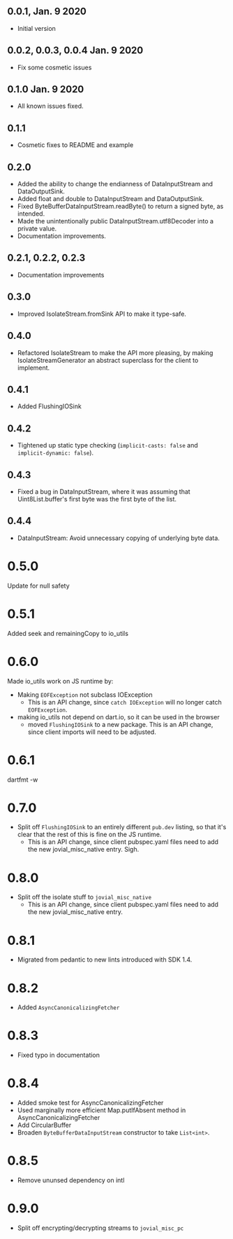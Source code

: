## 0.0.1, Jan. 9 2020

- Initial version

## 0.0.2, 0.0.3, 0.0.4 Jan. 9 2020

- Fix some cosmetic issues

## 0.1.0 Jan. 9 2020

- All known issues fixed.

## 0.1.1

- Cosmetic fixes to README and example

## 0.2.0

- Added the ability to change the endianness of DataInputStream
  and DataOutputSink.
- Added float and double to DataInputStream and DataOutputSink.
- Fixed ByteBufferDataInputStream.readByte() to return a signed
  byte, as intended.
- Made the unintentionally public DataInputStream.utf8Decoder
  into a private value.
- Documentation improvements.

## 0.2.1, 0.2.2, 0.2.3

- Documentation improvements

## 0.3.0

- Improved IsolateStream.fromSink API to make it type-safe.

## 0.4.0

- Refactored IsolateStream to make the API more pleasing, by making
  IsolateStreamGenerator<T> an abstract superclass for the client to
  implement.

## 0.4.1

- Added FlushingIOSink

## 0.4.2

- Tightened up static type checking (`implicit-casts: false` and
  `implicit-dynamic: false`).

## 0.4.3

- Fixed a bug in DataInputStream, where it was assuming that
  Uint8List.buffer's first byte was the first byte of the list.

## 0.4.4

- DataInputStream:  Avoid unnecessary copying of underlying byte data.

# 0.5.0

Update for null safety

# 0.5.1

Added seek and remainingCopy to io_utils

# 0.6.0

Made io_utils work on JS runtime by:
- Making `EOFException` not subclass IOException
  - This is an API change, since `catch IOException` will no longer catch `EOFException`.
- making io_utils not depend on dart.io, so it can be used in the browser
  - moved `FlushingIOSink` to a new package.  This is an API change,
    since client imports will need to be adjusted.

# 0.6.1
dartfmt -w

# 0.7.0
- Split off `FlushingIOSink` to an entirely different `pub.dev` listing, so that it's
  clear that the rest of this is fine on the JS runtime.
  - This is an API change, since client pubspec.yaml files need to add the new
    jovial_misc_native entry.  Sigh.

# 0.8.0
- Split off the isolate stuff to `jovial_misc_native`
  - This is an API change, since client pubspec.yaml files need to add the new
    jovial_misc_native entry.

# 0.8.1
- Migrated from pedantic to new lints introduced with SDK 1.4.

# 0.8.2
- Added `AsyncCanonicalizingFetcher`

# 0.8.3
- Fixed typo in documentation

# 0.8.4
- Added smoke test for AsyncCanonicalizingFetcher
- Used marginally more efficient Map.putIfAbsent method in AsyncCanonicalizingFetcher
- Add CircularBuffer
- Broaden `ByteBufferDataInputStream` constructor to take `List<int>`.

# 0.8.5
- Remove ununsed dependency on intl

# 0.9.0
- Split off encrypting/decrypting streams to `jovial_misc_pc`
